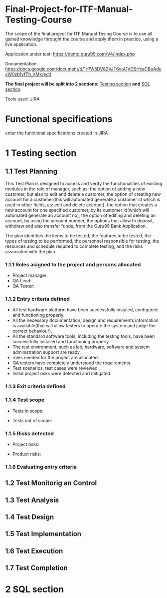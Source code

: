 # Final-Project-for-ITF-Manual-Testing-Course
The scope of the final project for ITF Manual Tesing Course is to use all gained knowledge throught the course and apply them in practice, using a live application.

Application under test: https://demo.guru99.com/V4/index.php
 
 Documentation: https://docs.google.com/document/d/1rPW5DV82VJT6vtA1VDSrfxaCBuAduxW0zb1yfTh_VMk/edit
 
 **The final project will be split into 2 sections:** [Testing section](https://github.com/VasiliuIonela/Final-Project-for-ITF-Manual-Testing-Course/blob/main/README.md#1-testing-section) **and** [SQL section](https://github.com/VasiliuIonela/Final-Project-for-ITF-Manual-Testing-Course/blob/main/README.md#2-sql-section).
 
 Tools used: JIRA
 
 # Functional specifications
enter the functional specifications created in JIRA
 
 # 1 Testing section
 
 ## 1.1 Test Planning
This Test Plan is designed to access and verify the functionalities of existing modules in the role of manager, such as: the option of adding a new customer, but also to edit and delete a customer, the option of creating new account for a customer(this will automated generate a customer id which is used in other fields, as: edit and delete account), the option that creates a new account for one specified customer, by its customer id(which will automated generate an account no), the option of editing and deleting an account, by using the account number, the options that allow to deposit, withdraw and also transfer funds,  from  the Guru99 Bank Application. 

The plan identifies the items to be tested, the features to be tested, the types of testing to be performed, the personnel responsible for testing, the resources and schedule required to complete testing, and the risks associated with the plan.
 
 ### 1.1.1 Roles asigned to the project and persons allocated
 * Project manager:
 * QA Lead:
 * QA Tester:
 
 ### 1.1.2 Entry criteria defined
 * All test hardware platform have been successfully instaled, configured and functioning properly.
* All the necessary documentation, design and requirements information is available(that will allow testers to operate the system and judge the correct behaviour).
* All the standard software tools, including the testing tools, have been successfully installed and functioning properly.
* The test environment, such as lab, hardware, software and system administration support are ready.
* roles needed for the project are allocated.
* QA testers have completely understood the requirements.
* Test scenarios, test cases were reviewed.
* Initial project risks were detected and mitigated.

 
 ### 1.1.3 Exit criteria defined
 
 ### 1.1.4 Test scope
 
 * Tests in scope:
 
 * Tests out of scope:
 
 ### 1.1.5 Risks detected
 
 * Project risks:
 
 * Product risks:
 
 ### 1.1.6 Evaluating entry criteria
 
 ## 1.2 Test Monitorig an Control
 
 ## 1.3 Test Analysis
 
 ## 1.4 Test Design
 
 ## 1.5 Test Implementation
 
 ## 1.6 Test Execution
 
 ## 1.7 Test Completion
 
 # 2 SQL section
 
